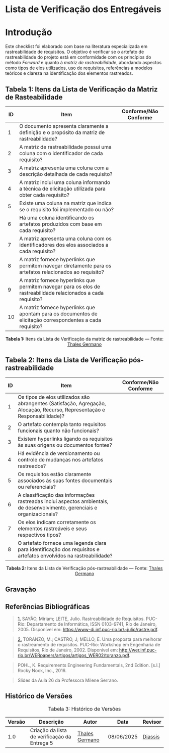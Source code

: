 # Lista de Verificação dos Entregáveis

# Introdução

Este checklist foi elaborado com base na literatura especializada em rastreabilidade de requisitos. O objetivo é verificar se o artefato de rastreabilidade do projeto está em conformidade com os princípios do método *Forward* e quanto à *matriz de rastreabilidade*, abordando aspectos como tipos de elos utilizados, uso de requisitos, referências a modelos teóricos e clareza na identificação dos elementos rastreados.

## Tabela 1: Itens da Lista de Verificação da Matriz de Rasteabilidade

| ID  | Item  | Conforme/Não Conforme |
|-----|-----------------------------------------------------------------------------------------------------------------------------------------------------------------------|------------------------|
| 1   | O documento apresenta claramente a definição e o propósito da matriz de rastreabilidade?         |                        |
| 2   | A matriz de rastreabilidade possui uma coluna com o identificador de cada requisito?               |                        |
| 3   | A matriz apresenta uma coluna com a descrição detalhada de cada requisito?               |                        |
| 4   | A matriz inclui uma coluna informando a técnica de elicitação utilizada para obter cada requisito?               |                        |
| 5   | Existe uma coluna na matriz que indica se o requisito foi implementado ou não?                     |                        |
| 6   | Há uma coluna identificando os artefatos produzidos com base em cada requisito?               |                        |
| 7   | A matriz apresenta uma coluna com os identificadores dos elos associados a cada requisito?               |                        |
| 8   | A matriz fornece hyperlinks que permitem navegar diretamente para os artefatos relacionados ao requisito?               |                        |
| 9   | A matriz fornece hyperlinks que permitem navegar para os elos de rastreabilidade relacionados a cada requisito?          |                        |
| 10  | A matriz fornece hyperlinks que apontam para os documentos de elicitação correspondentes a cada requisito?               |                        |

<p align="center"><strong>Tabela 1:</strong> Itens da Lista de Verificação da matriz de rastreabilidade — Fonte: <a href="https://github.com/thalesgvl">Thales Germano</a></p>



## Tabela 2: Itens da Lista de Verificação pós-rastreabilidade

| ID  | Item | Conforme/Não Conforme |
|-----|------------------------------------------------------------------------------------------------------------------------------------------------|------------------------|
| 1   | Os tipos de elos utilizados são abrangentes (Satisfação, Agregação, Alocação, Recurso, Representação e Responsabilidade)?           |    |
| 2   | O artefato contempla tanto requisitos funcionais quanto não funcionais?                                  |    |
| 3   | Existem hyperlinks ligando os requisitos às suas origens ou documentos fontes?                                      |    |
| 4   | Há evidência de versionamento ou controle de mudanças nos artefatos rastreados?                                  |    |
| 5   | Os requisitos estão claramente associados às suas fontes documentais ou referenciais?                                |    |
| 6   | A classificação das informações rastreadas inclui aspectos ambientais, de desenvolvimento, gerenciais e organizacionais?                |    |
| 7   | Os elos indicam corretamente os elementos rastreáveis e seus respectivos tipos?                                       |    |
| 8   | O artefato fornece uma legenda clara para identificação dos requisitos e artefatos envolvidos na rastreabilidade?                          |    |

<p align="center"><strong>Tabela 2:</strong> Itens da Lista de Verificação pós-rastreabilidade — Fonte: <a href="https://github.com/thalesgvl">Thales Germano</a></p>


## Gravação 



## Referências Bibliográficas

> <a id="anchor_1" href="#REF1">1.</a> SAYÃO, Miriam; LEITE, Julio. Rastreabilidade de Requisitos. PUC-Rio: Departamento de Informática, ISSN 0103-9741, Rio de Janeiro, 2005. Disponível em: https://www-di.inf.puc-rio.br/~julio/rastre.pdf.

> <a id="anchor_2" href="#REF2">2.</a> TORANZO, M.; CASTRO, J; MELLO, E. Uma proposta para melhorar o rastreamento de requisitos. PUC-Rio: Workshop em Engenharia de Requisitos, Rio de Janeiro, 2002. Disponível em: http://wer.inf.puc-rio.br/WERpapers/artigos/artigos_WER02/toranzo.pdf.

> <a id="FTF2Ref" href="#FTF3"></a> POHL, K. Requirements Engineering Fundamentals, 2nd Edition. [s.l.] Rocky Nook, Inc., 2016. 

> <a id="FTF2Ref" href="#FTF3"></a> Slides da Aula 26 da Professora Milene Serrano.

## Histórico de Versões

<font size="3"><p style="text-align: center">Tabela 3: Histórico de Versões</p></font>

| Versão | Descrição | Autor | Data | Revisor |
|--------|-----------|--------|------|---------|
| 1.0 | Criação da lista de verificação da Entrega 5 | [Thales Germano](https://github.com/thalesgvl) | 08/06/2025 | [Diassis](https://github.com/Diaxiz) |
